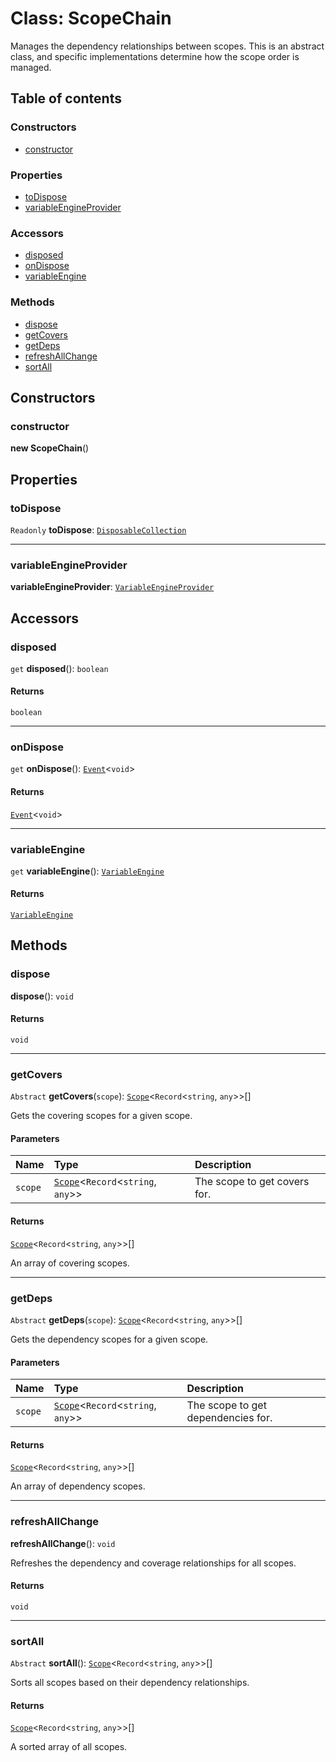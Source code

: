 # Class: ScopeChain

Manages the dependency relationships between scopes.
This is an abstract class, and specific implementations determine how the scope order is managed.

## Table of contents

### Constructors

* [constructor](/en/auto-docs/editor/classes/ScopeChain.md#constructor)

### Properties

* [toDispose](/en/auto-docs/editor/classes/ScopeChain.md#todispose)
* [variableEngineProvider](/en/auto-docs/editor/classes/ScopeChain.md#variableengineprovider)

### Accessors

* [disposed](/en/auto-docs/editor/classes/ScopeChain.md#disposed)
* [onDispose](/en/auto-docs/editor/classes/ScopeChain.md#ondispose)
* [variableEngine](/en/auto-docs/editor/classes/ScopeChain.md#variableengine)

### Methods

* [dispose](/en/auto-docs/editor/classes/ScopeChain.md#dispose)
* [getCovers](/en/auto-docs/editor/classes/ScopeChain.md#getcovers)
* [getDeps](/en/auto-docs/editor/classes/ScopeChain.md#getdeps)
* [refreshAllChange](/en/auto-docs/editor/classes/ScopeChain.md#refreshallchange)
* [sortAll](/en/auto-docs/editor/classes/ScopeChain.md#sortall)

## Constructors

### constructor

**new ScopeChain**()

## Properties

### toDispose

`Readonly` **toDispose**: [`DisposableCollection`](/en/auto-docs/editor/classes/DisposableCollection.md)

***

### variableEngineProvider

**variableEngineProvider**: [`VariableEngineProvider`](/en/auto-docs/editor/variables/VariableEngineProvider-1.md)

## Accessors

### disposed

`get` **disposed**(): `boolean`

#### Returns

`boolean`

***

### onDispose

`get` **onDispose**(): [`Event`](/en/auto-docs/editor/interfaces/Event-1.md)<`void`>

#### Returns

[`Event`](/en/auto-docs/editor/interfaces/Event-1.md)<`void`>

***

### variableEngine

`get` **variableEngine**(): [`VariableEngine`](/en/auto-docs/editor/classes/VariableEngine.md)

#### Returns

[`VariableEngine`](/en/auto-docs/editor/classes/VariableEngine.md)

## Methods

### dispose

**dispose**(): `void`

#### Returns

`void`

***

### getCovers

`Abstract` **getCovers**(`scope`): [`Scope`](/en/auto-docs/editor/classes/Scope.md)<`Record`<`string`, `any`>>\[]

Gets the covering scopes for a given scope.

#### Parameters

| Name | Type | Description |
| :------ | :------ | :------ |
| `scope` | [`Scope`](/en/auto-docs/editor/classes/Scope.md)<`Record`<`string`, `any`>> | The scope to get covers for. |

#### Returns

[`Scope`](/en/auto-docs/editor/classes/Scope.md)<`Record`<`string`, `any`>>\[]

An array of covering scopes.

***

### getDeps

`Abstract` **getDeps**(`scope`): [`Scope`](/en/auto-docs/editor/classes/Scope.md)<`Record`<`string`, `any`>>\[]

Gets the dependency scopes for a given scope.

#### Parameters

| Name | Type | Description |
| :------ | :------ | :------ |
| `scope` | [`Scope`](/en/auto-docs/editor/classes/Scope.md)<`Record`<`string`, `any`>> | The scope to get dependencies for. |

#### Returns

[`Scope`](/en/auto-docs/editor/classes/Scope.md)<`Record`<`string`, `any`>>\[]

An array of dependency scopes.

***

### refreshAllChange

**refreshAllChange**(): `void`

Refreshes the dependency and coverage relationships for all scopes.

#### Returns

`void`

***

### sortAll

`Abstract` **sortAll**(): [`Scope`](/en/auto-docs/editor/classes/Scope.md)<`Record`<`string`, `any`>>\[]

Sorts all scopes based on their dependency relationships.

#### Returns

[`Scope`](/en/auto-docs/editor/classes/Scope.md)<`Record`<`string`, `any`>>\[]

A sorted array of all scopes.
